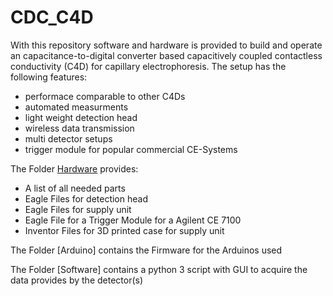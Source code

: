 # CDC_C4D
With this repository software and hardware is provided to build and operate an capacitance-to-digital converter based capacitively coupled contactless conductivity (C4D) for capillary electrophoresis.
The setup has the following features:
- performace comparable to other C4Ds
- automated measurments
- light weight detection head
- wireless data transmission
- multi detector setups
- trigger module for popular commercial CE-Systems

The Folder [Hardware](https://github.com/AGHuhn/CDC_C4D/tree/main/Hardware) provides:
- A list of all needed parts
- Eagle Files for detection head
- Eagle Files for supply unit
- Eagle File for a Trigger Module for a Agilent CE 7100
- Inventor Files for 3D printed case for supply unit

The Folder [Arduino] contains the Firmware for the Arduinos used

The Folder [Software] contains a python 3 script with GUI to acquire the data provides by the detector(s) 
